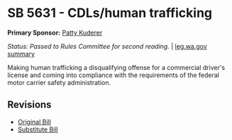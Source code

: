 # SB 5631 - CDLs/human trafficking
**Primary Sponsor:** [Patty Kuderer](/person/leg/patty.kuderer.md)

*Status: Passed to Rules Committee for second reading.* | [leg.wa.gov summary](https://app.leg.wa.gov/billsummary?BillNumber=5631&Year=2021)

Making human trafficking a disqualifying offense for a commercial driver's license and coming into compliance with the requirements of the federal motor carrier safety administration.

## Revisions
* [Original Bill](1/)
* [Substitute Bill](S/)